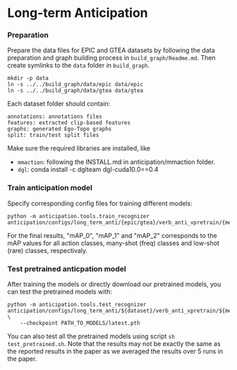 # Long-term Anticipation

### Preparation
Prepare the data files for EPIC and GTEA datasets by following the data preparation and graph building process in `build_graph/Readme.md`. Then create symlinks to the `data` folder in `build_graph`.
```
mkdir -p data
ln -s ../../build_graph/data/epic data/epic
ln -s ../../build_graph/data/gtea data/gtea
```
Each dataset folder should contain:
```
annotations: annotations files
features: extracted clip-based features
graphs: generated Ego-Topo graphs
split: train/test split files
```

Make sure the required libraries are installed, like
* `mmaction`: following the INSTALL.md in anticipation/mmaction folder.
* `dgl`: conda install -c dglteam dgl-cuda10.0==0.4

### Train anticipation model
Specify corresponding config files for training different models:
```
python -m anticipation.tools.train_recognizer anticipation/configs/long_term_anti/{epic/gtea}/verb_anti_vpretrain/{method}.py
```

For the final results, "mAP_0", "mAP_1" and "mAP_2" corresponds to the mAP values for all action classes, many-shot (freq) classes and low-shot (rare) classes, respectivaly. 


### Test pretrained anticpation model
After training the models or directly download our pretrained models, you can test the pretrained models with:
```
python -m anticipation.tools.test_recognizer anticipation/configs/long_term_anti/${dataset}/verb_anti_vpretrain/${method}.py \
    --checkpoint PATH_TO_MODELS/latest.pth
```

You can also test all the pretrained models using script `sh test_pretrained.sh`. Note that the results may not be exactly the same as the reported results in the paper as we averaged the results over 5 runs in the paper.
